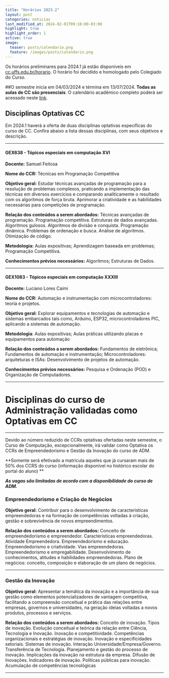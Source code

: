 ```yaml
---
title: "Horários 2023.2"
layout: post
categories: noticias
last_modified_at: 2024-02-01T09:10:00-03:00
highlight: true
highlight_order: 1
active: true
image:
  teaser: posts/calendario.png
  feature: /images/posts/calendario.png
---
```


Os horários preliminares para 2024.1 já estão disponíveis em [cc.uffs.edu.br/horario](https://cc.uffs.edu.br/horario/). O horário foi decidido e homologado pelo Colegiado do Curso.

##O semestre inicia em 04/03/2024 e términa em 13/07/2024. **Todas as aulas de CC são presenciais**. O calendário acadêmico completo poderá ser acessado neste [link](https://www.uffs.edu.br/atos-normativos/resolucao/consuni/2023-0146).


## Disciplinas Optativas CC

Em 2024.1 haverá a oferta de duas disciplinas optativas específicas do curso de CC. Confira abaixo a lista dessas disciplinas, com seus objetivos e descrição.

---

#### GEX638 - Tópicos especiais em computação XVI

**Docente:** Samuel Feitosa

**Nome do CCR:**
Técnicas em Programação Competitiva

**Objetivo geral:**
Estudar técnicas avançadas de programação para a resolução de problemas complexos, praticando a implementação das técnicas em diversos exercícios e comparando analiticamente o resultado com os algoritmos de força bruta. Aprimorar a criatividade e as habilidades necessárias para competições de programação.

**Relação dos conteúdos a serem abordados:**
Técnicas avançadas de programação. Programação competitiva. Estruturas de dados avançadas. Algoritmos gulosos. Algoritmos de divisão e conquista. Programação dinâmica. Problemas de ordenação e busca. Análise de algoritmos. Otimização de código.

**Metodologia:**
Aulas expositivas; Aprendizagem baseada em problemas; Programação Competitiva.

**Conhecimentos prévios necessários:**
Algoritmos; Estruturas de Dados.

---

#### GEX1083 - Tópicos especiais em computação XXXIII

**Docente:**
Luciano Lores Caimi

**Nome do CCR:**
Automação e instrumentação com microcontroladores: teoria e projetos.

**Objetivo geral:**
 Explorar equipamentos e tecnologias de automação e sistemas embarcados tais como, Arduino, ESP32, microcontroladores PIC, aplicando a sistemas de automação.

**Metodologia**:
Aulas expositivas; Aulas práticas utilizando placas e equipamentos para automação

**Relação dos conteúdos a serem abordados:**
Fundamentos de eletrônica; Fundamentos de automação e instrumentação; Microcontroladores: arquiteturas e ISAs: Desenvolvimento de projetos de automação.

**Conhecimentos prévios necessários:**
Pesquisa e Ordenação (POD) e Organização de Computadores.

---

# Disciplinas do curso de Administração validadas como Optativas em CC

---

Devido ao número reduzido de CCRs optativas ofertadas neste semestre, o Curso de Computação, excepcionalmente, irá validar como Optativa os CCRs de Empreendedorismo e Gestão da Inovação do curso de ADM.

**Somente será efetivado a matrícula aqueles que já cursaram mais de 50% dos CCRS do curso (informação disponível no histórico escolar do portal do aluno) **

**_As vagas são limitadas de acordo com a disponibilidade do curso de ADM._**

### Empreendedorismo e Criação de Negócios


**Objetivo geral:**
Contribuir para o desenvolvimento de características empreendedoras e na formação de
competências voltadas à criação, gestão e sobrevivência de novos empreendimentos.

**Relação dos conteúdos a serem abordados:**
Conceito de empreendedorismo e empreendedor. Características empreendedoras. Atividade
Empreendedora. Empreendedorismo e educação. Empreendedorismo e criatividade. Vias
empreendedoras. Empreendedorismo e empregabilidade. Desenvolvimento de conhecimentos,
atitudes e habilidades empreendedoras. Plano de negócios: conceito, composição e elaboração de um plano de negócios.

---

### Gestão da Inovação

**Objetivo geral:**
Apresentar a temática da inovação e a importância de sua gestão como elementos potencializadores de vantagem competitiva, facilitando a compreensão conceitual e prática das relações entre empresas, governos e universidades, na geração ideias voltadas a novos produtos, processos e serviços.

**Relação dos conteúdos a serem abordados:**
Conceito de inovação. Tipos de inovação. Evolução conceitual e teórica da relação entre Ciência, Tecnologia e Inovação. Inovação e competitividade. Competências organizacionais e estratégias de inovação. Inovação e especificidades setoriais. Sistemas de inovação. Interação Universidade/Empresa/Governo. Transferência de Tecnologia. Planejamento e gestão do processo de inovação. Implicações da inovação na estrutura da empresa. Difusão de Inovações. Indicadores de inovação. Políticas públicas para inovação. Acumulação de competências tecnológicas

---
